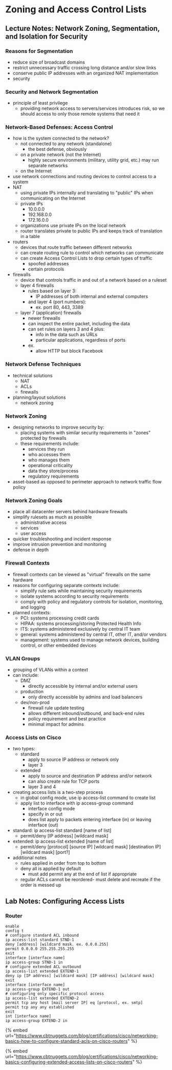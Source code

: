 # Zoning and Access Control Lists

## Lecture Notes: Network Zoning, Segmentation, and Isolation for Security

### Reasons for Segmentation

* reduce size of broadcast domains
* restrict unnecessary traffic crossing long distance and/or slow links
* conserve public IP addresses with an organized NAT implementation
* security

### Security and Network Segmentation

* principle of least privilege
  * providing network access to servers/services introduces risk, so we should access to only those remote systems that need it&#x20;

### Network-Based Defenses: Access Control

* how is the system connected to the network?
  * not connected to any network (standalone)
    * the best defense, obviously
  * on a private network (not the Internet)
    * highly secure environments (military, utility grid, etc.) may run separate networks
  * on the Internet
* use network connections and routing devices to control access to a system
* NAT
  * using private IPs internally and translating to "public" IPs when communicating on the Internet
  * private IPs
    * 10.0.0.0
    * 192.168.0.0
    * 172.16.0.0
  * organizations use private IPs on the local network
  * router translates private to public IPs and keeps track of translation in a table
* routers
  * devices that route traffic between different networks
  * can create routing rule to control which networks can communicate
  * can create Access Control Lists to drop certain types of traffic
    * spoofed addresses
    * certain protocols
* firewalls
  * device that controls traffic in and out of a network based on a ruleset
  * layer 4 firewalls
    * rules based on layer 3:
      * IP addresses of both internal and external computers
    * and layer 4 (port numbers):
      * ex. port 80, 443, 3389
  * layer 7 (application) firewalls
    * newer firewalls
    * can inspect the entire packet, including the data
    * can set rules on layers 3 and 4 plus:
      * info in the data such as URLs
      * particular applications, regardless of ports
    * ex.&#x20;
      * allow HTTP but block Facebook

### Network Defense Techniques

* technical solutions
  * NAT
  * ACLs
  * firewalls
* planning/layout solutions
  * network zoning

### Network Zoning

* designing networks to improve security by:
  * placing systems with similar security requirements in "zones" protected by firewalls
  * these requirements include:
    * services they run
    * who accesses them
    * who manages them
    * operational criticality
    * data they store/process
    * regulatory requirements
* asset-based as opposed to perimeter approach to network traffic flow policy

### Network Zoning Goals

* place all datacenter servers behind hardware firewalls
* simplify rulesets as much as possible
  * administrative access
  * services
  * user access
* quicker troubleshooting and incident response
* improve intrusion prevention and monitoring
* defense in depth

### Firewall Contexts

* firewall contexts can be viewed as "virtual" firewalls on the same hardware
* reasons for configuring separate contexts include:
  * simplify rule sets while maintaining security requirements
  * isolate systems according to security requirements
  * comply with policy and regulatory controls for isolation, monitoring, and logging
* planned contexts:
  * PCI: systems processing credit cards
  * HIPAA: systems processing/storing Protected Health Info
  * ITS: systems administered exclusively by central IT team
  * general: systems administered by central IT, other IT, and/or vendors
  * management: systems used to manage network devices, building control, or other embedded devices

### VLAN Groups

* grouping of VLANs within a context
* can include:
  * DMZ
    * directly accessible by internal and/or external users
  * production
    * only directly accessible by admins and load balancers
  * dev/non-prod
    * firewall rule update testing
    * allows different inbound/outbound, and back-end rules
    * policy requirement and best practice
    * minimal impact for admins

### Access Lists on Cisco

* two types:
  * standard
    * apply to source IP address or network only
    * layer 3
  * extended
    * apply to source and destination IP address and/or network
    * can also create rule for TCP ports
    * layer 3 and 4
* creating access lists is a two-step process
  * in global config mode, use ip access-list command to create list
  * apply list to interface with ip access-group command
    * interface config mode
    * specify in or out
    * does list apply to packets entering interface (in) or leaving interface (out)
* standard: ip access-list standard \[name of list]
  * permit/deny \[IP address] \[wildcard mask]
* extended: ip access-list extended \[name of list]
  * permit/deny \[protocol] \[source IP] \[wildcard mask] \[destination IP] \[wildcard mask] \[port?]
* additional notes
  * rules applied in order from top to bottom
  * deny all is applied by default
    * must add permit any at the end of list if appropriate
  * regular ACLs cannot be reordered- must delete and recreate if the order is messed up

## Lab Notes: Configuring Access Lists

### Router

```
enable
config t
# configure standard ACL inbound
ip access-list standard STND-1
deny [address] [wildcard mask. ex. 0.0.0.255]
permit 0.0.0.0 255.255.255.255
exit
interface [interface name]
ip access-group STND-1 in
# configure extended ACL outbound
ip access-list extended EXTEND-1
deny ip [IP address] [wildcard mask] [IP address] [wildcard mask]
exit
interface [interface name]
ip access-group EXTEND-1 out
# configuring only specific protocol access
ip access-list extended EXTEND-2
permit tcp any host [mail server IP] eq [protocol, ex. smtp]
permit tcp any any established
exit
int [interface name]
ip access-group EXTEND-2 in
```

{% embed url="https://www.cbtnuggets.com/blog/certifications/cisco/networking-basics-how-to-configure-standard-acls-on-cisco-routers" %}

{% embed url="https://www.cbtnuggets.com/blog/certifications/cisco/networking-basics-configuring-extended-access-lists-on-cisco-routers" %}
